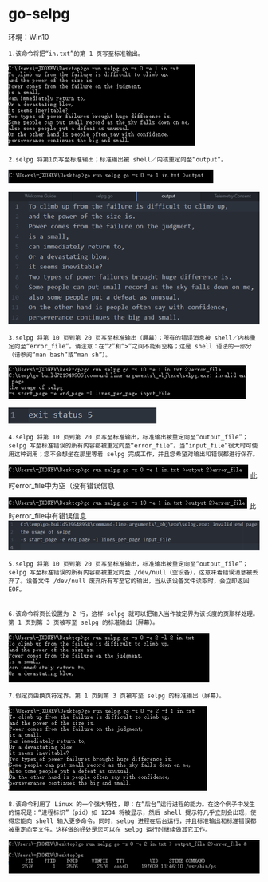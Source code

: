 
# go-selpg

环境：Win10 

    1.该命令将把“in.txt”的第 1 页写至标准输出。
![](https://github.com/JXONEV/go-selpg/raw/master/image/2.png)

    2.selpg 将第1页写至标准输出；标准输出被 shell／内核重定向至“output”。
![](https://github.com/JXONEV/go-selpg/raw/master/image/3.png)

![](https://github.com/JXONEV/go-selpg/raw/master/image/4.png)

    3.selpg 将第 10 页到第 20 页写至标准输出（屏幕）；所有的错误消息被 shell／内核重定向至“error_file”。请注意：在“2”和“>”之间不能有空格；这是 shell 语法的一部分（请参阅“man bash”或“man sh”）。
![](https://github.com/JXONEV/go-selpg/raw/master/image/8.png)

![](https://github.com/JXONEV/go-selpg/raw/master/image/9.png)

    4.selpg 将第 10 页到第 20 页写至标准输出，标准输出被重定向至“output_file”；selpg 写至标准错误的所有内容都被重定向至“error_file”。当“input_file”很大时可使用这种调用；您不会想坐在那里等着 selpg 完成工作，并且您希望对输出和错误都进行保存。
![](https://github.com/JXONEV/go-selpg/raw/master/image/5.png)
    此时error_file中为空（没有错误信息

![](https://github.com/JXONEV/go-selpg/raw/master/image/6.png)
    此时error_file中有错误信息
![](https://github.com/JXONEV/go-selpg/raw/master/image/7.png)

    5.selpg 将第 10 页到第 20 页写至标准输出，标准输出被重定向至“output_file”；selpg 写至标准错误的所有内容都被重定向至 /dev/null（空设备），这意味着错误消息被丢弃了。设备文件 /dev/null 废弃所有写至它的输出，当从该设备文件读取时，会立即返回 EOF。
      
      
    6.该命令将页长设置为 2 行，这样 selpg 就可以把输入当作被定界为该长度的页那样处理。第 1 页到第 3 页被写至 selpg 的标准输出（屏幕）。
![](https://github.com/JXONEV/go-selpg/raw/master/image/10.png)

    7.假定页由换页符定界。第 1 页到第 3 页被写至 selpg 的标准输出（屏幕）。
![](https://github.com/JXONEV/go-selpg/raw/master/image/11.png)

    8.该命令利用了 Linux 的一个强大特性，即：在“后台”运行进程的能力。在这个例子中发生的情况是：“进程标识”（pid）如 1234 将被显示，然后 shell 提示符几乎立刻会出现，使得您能向 shell 输入更多命令。同时，selpg 进程在后台运行，并且标准输出和标准错误都被重定向至文件。这样做的好处是您可以在 selpg 运行时继续做其它工作。
![](https://github.com/JXONEV/go-selpg/raw/master/image/12.png)
